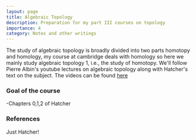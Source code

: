 ```yaml
---
layout: page
title: Algebraic Topology 
description: Preparation for my part III courses on topology
importance: 4
category: Notes and other writings
---
```

The study of algebraic topology is broadly divided into two parts homotopy and homology, my course at cambridge deals with homology so here we mainly study algebraic topology 1, i.e., the study of homotopy. We'll follow Pierre Albin's youtube lectures on algebraic topology along with Hatcher's text on the subject. The videos can be found [here](https://youtube.com/playlist?list=PLpRLWqLFLVTCL15U6N3o35g4uhMSBVA2b&si=SWjl54UVy5MySRuQ)
### Goal of the course
-Chapters 0,1,2 of Hatcher
### References 
Just Hatcher!
  
